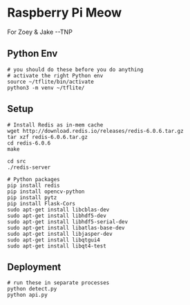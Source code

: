 # Raspberry Pi Meow
For Zoey & Jake
--TNP

## Python Env
```shell
# you should do these before you do anything
# activate the right Python env
source ~/tflite/bin/activate
python3 -m venv ~/tflite/
```

## Setup
```shell
# Install Redis as in-mem cache
wget http://download.redis.io/releases/redis-6.0.6.tar.gz
tar xzf redis-6.0.6.tar.gz
cd redis-6.0.6
make

cd src
./redis-server
```

```shell
# Python packages
pip install redis
pip install opencv-python
pip install pytz
pip install Flask-Cors
sudo apt-get install libcblas-dev
sudo apt-get install libhdf5-dev
sudo apt-get install libhdf5-serial-dev
sudo apt-get install libatlas-base-dev
sudo apt-get install libjasper-dev
sudo apt-get install libqtgui4
sudo apt-get install libqt4-test
```

## Deployment
```shell
# run these in separate processes
python detect.py
python api.py
```
